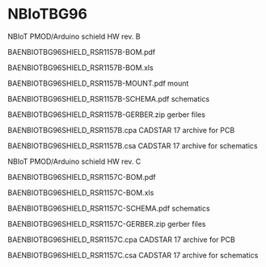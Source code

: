 # NBIoTBG96
NBIoT PMOD/Arduino schield HW rev. B

BAENBIOTBG96SHIELD_RSR1157B-BOM.pdf

BAENBIOTBG96SHIELD_RSR1157B-BOM.xls

BAENBIOTBG96SHIELD_RSR1157B-MOUNT.pdf mount

BAENBIOTBG96SHIELD_RSR1157B-SCHEMA.pdf schematics

BAENBIOTBG96SHIELD_RSR1157B-GERBER.zip gerber files

BAENBIOTBG96SHIELD_RSR1157B.cpa CADSTAR 17 archive for PCB

BAENBIOTBG96SHIELD_RSR1157B.csa CADSTAR 17 archive for schematics


NBIoT PMOD/Arduino schield HW rev. C

BAENBIOTBG96SHIELD_RSR1157C-BOM.pdf

BAENBIOTBG96SHIELD_RSR1157C-BOM.xls

BAENBIOTBG96SHIELD_RSR1157C-SCHEMA.pdf schematics

BAENBIOTBG96SHIELD_RSR1157C-GERBER.zip gerber files

BAENBIOTBG96SHIELD_RSR1157C.cpa CADSTAR 17 archive for PCB

BAENBIOTBG96SHIELD_RSR1157C.csa CADSTAR 17 archive for schematics
